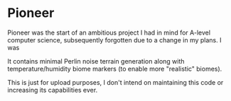 # Pioneer

Pioneer was the start of an ambitious project I had in mind for A-level computer science, subsequently forgotten due to a change in my plans. I was

It contains minimal Perlin noise terrain generation along with temperature/humidity biome markers (to enable more "realistic" biomes).

This is just for upload purposes, I don't intend on maintaining this code or increasing its capabilities ever.